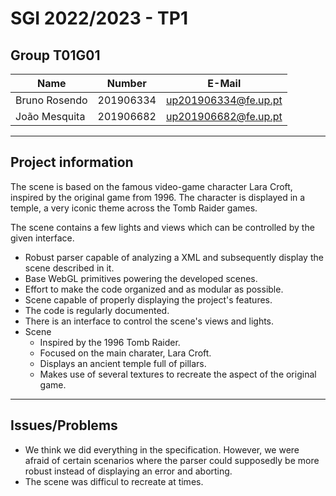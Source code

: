 # SGI 2022/2023 - TP1

## Group T01G01
| Name             | Number    | E-Mail             |
| ---------------- | --------- | ------------------ |
| Bruno Rosendo         | 201906334 | up201906334@fe.up.pt                |
| João Mesquita         | 201906682 | up201906682@fe.up.pt                |

----
## Project information

The scene is based on the famous video-game character Lara Croft, inspired by the original game from 1996.
The character is displayed in a temple, a very iconic theme across the Tomb Raider games.

The scene contains a few lights and views which can be controlled by the given interface.

- Robust parser capable of analyzing a XML and subsequently display the scene described in it.
- Base WebGL primitives powering the developed scenes.
- Effort to make the code organized and as modular as possible.
- Scene capable of properly displaying the project's features.
- The code is regularly documented.
- There is an interface to control the scene's views and lights.
- Scene
  - Inspired by the 1996 Tomb Raider.
  - Focused on the main charater, Lara Croft.
  - Displays an ancient temple full of pillars.
  - Makes use of several textures to recreate the aspect of the original game.
----
## Issues/Problems

- We think we did everything in the specification. However, we were afraid of certain scenarios where the parser
could supposedly be more robust instead of displaying an error and aborting.
- The scene was difficul to recreate at times.
